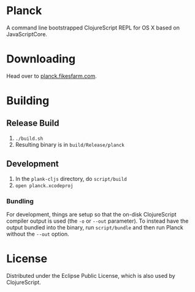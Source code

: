# Planck

A command line bootstrapped ClojureScript REPL for OS X based on JavaScriptCore.

# Downloading

Head over to [planck.fikesfarm.com](http://planck.fikesfarm.com).

# Building 

## Release Build

1. `./build.sh`
2. Resulting binary is in `build/Release/planck`

## Development 

1. In the `plank-cljs` directory, do `script/build`
2. `open planck.xcodeproj`

### Bundling

For development, things are setup so that the on-disk ClojureScript compiler output is used (the `-o` or `--out` parameter). To instead have the output bundled into the binary, run `script/bundle` and then run Planck without the `--out` option.

# License

Distributed under the Eclipse Public License, which is also used by ClojureScript.
